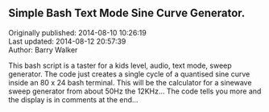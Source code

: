 ## Simple Bash Text Mode Sine Curve Generator.  
Originally published: 2014-08-10 10:26:19  
Last updated: 2014-08-12 20:57:39  
Author: Barry Walker  
  
This bash script is a taster for a kids level, audio, text mode, sweep generator.
The code just creates a single cycle of a quantised sine curve inside an 80 x 24 bash terminal.
This will be the calculator for a sinewave sweep generator from about 50Hz the 12KHz...
The code tells you more and the display is in comments at the end...